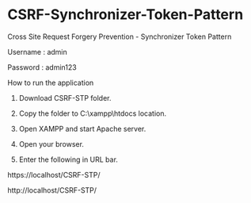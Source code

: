 # CSRF-Synchronizer-Token-Pattern
Cross Site Request Forgery Prevention - Synchronizer Token Pattern

Username : admin

Password : admin123

How to run the application

1. Download CSRF-STP folder.

2. Copy the folder to C:\xampp\htdocs location.

3. Open XAMPP and start Apache server.

4. Open your browser.

5. Enter the following in URL bar.

https://localhost/CSRF-STP/

http://localhost/CSRF-STP/
